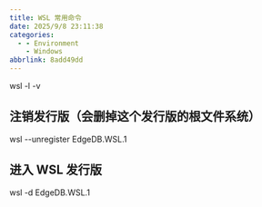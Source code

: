 ```yaml
---
title: WSL 常用命令
date: 2025/9/8 23:11:38
categories:
  - - Environment
    - Windows
abbrlink: 8add49dd
---
```

wsl -l -v 

## 注销发行版（会删掉这个发行版的根文件系统）
wsl --unregister EdgeDB.WSL.1 

## 进入 WSL 发行版
wsl -d EdgeDB.WSL.1 